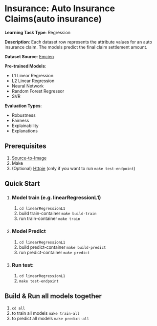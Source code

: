 # Insurance: Auto Insurance Claims(auto insurance)

**Learning Task Type**: Regression

**Description**: Each dataset row represents the attribute values for an auto insurance claim. The models predict the final claim settlement amount.

**Dataset Source**: [Emcien](https://www.sixtusdakurah.com/resources/The_Application_of_Regularization_in_Modelling_Insurance_Claims.pdf)

**Pre-trained Models**:

  - L1 Linear Regression
  - L2 Linear Regression
  - Neural Network
  - Random Forest Regressor
  - SVR

**Evaluation Types**:

  - Robustness
  - Fairness
  - Explainability
  - Explanations

## Prerequisites  
1. [Source-to-Image](https://github.com/openshift/source-to-image)
2. Make
3. (Optional) [Httpie](https://httpie.org/) (only if you want to run ```make test-endpoint```)

## Quick Start
1. ### Model train (e.g. linearRegressionL1)
	1. `cd linearRegressionL1`
	2. build train-container `make build-train`
	3. run train-container `make train`
2.	### Model Predict
	1.	`cd linearRegressionL1`
	2.	build predict-container `make build-predict`
	3.	run predict-container `make predict`

3. ### Run test:
	 1.	`cd linearRegressionL1`
	 2.	`make test-endpoint`


## Build & Run all models together

1.	`cd all`
2.	to train all models `make train-all`
3.	to predict all models `make predict-all`
